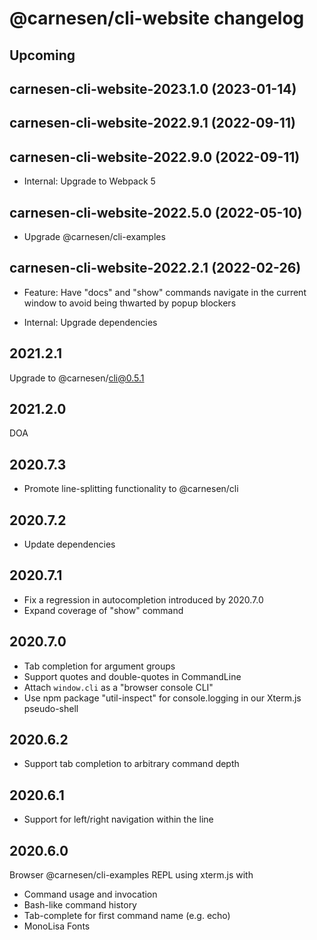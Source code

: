 # **@carnesen/cli-website** changelog

## Upcoming

## carnesen-cli-website-2023.1.0 (2023-01-14)



## carnesen-cli-website-2022.9.1 (2022-09-11)



## carnesen-cli-website-2022.9.0 (2022-09-11)

- Internal: Upgrade to Webpack 5

## carnesen-cli-website-2022.5.0 (2022-05-10)

- Upgrade @carnesen/cli-examples

## carnesen-cli-website-2022.2.1 (2022-02-26)

- Feature: Have "docs" and "show" commands navigate in the current window to avoid being thwarted by popup blockers

- Internal: Upgrade dependencies

## 2021.2.1
Upgrade to @carnesen/cli@0.5.1

## 2021.2.0
DOA

## 2020.7.3
- Promote line-splitting functionality to @carnesen/cli

## 2020.7.2
- Update dependencies

## 2020.7.1
- Fix a regression in autocompletion introduced by 2020.7.0
- Expand coverage of "show" command

## 2020.7.0
- Tab completion for argument groups
- Support quotes and double-quotes in CommandLine
- Attach `window.cli` as a "browser console CLI"
- Use npm package "util-inspect" for console.logging in our Xterm.js pseudo-shell

## 2020.6.2
- Support tab completion to arbitrary command depth

## 2020.6.1
- Support for left/right navigation within the line

## 2020.6.0
Browser @carnesen/cli-examples REPL using xterm.js with
- Command usage and invocation
- Bash-like command history
- Tab-complete for first command name (e.g. echo)
- MonoLisa Fonts
